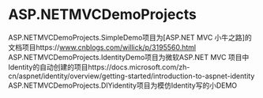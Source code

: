 # ASP.NETMVCDemoProjects

ASP.NETMVCDemoProjects.SimpleDemo项目为[ASP.NET MVC 小牛之路]的文档项目https://www.cnblogs.com/willick/p/3195560.html  </br>
ASP.NETMVCDemoProjects.IdentityDemo项目为微软ASP.NET MVC 项目中Identity的自动创建的项目https://docs.microsoft.com/zh-cn/aspnet/identity/overview/getting-started/introduction-to-aspnet-identity  </br>
ASP.NETMVCDemoProjects.DIYidentity项目为模仿Identity写的小DEMO</br>
